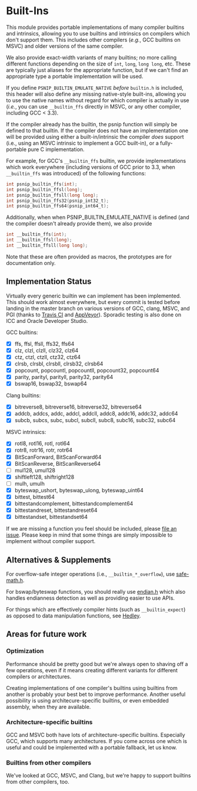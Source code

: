 # Built-Ins

This module provides portable implementations of many compiler
builtins and intrinsics, allowing you to use builtins and intrinsics
on compilers which don't support them.  This includes other compilers
(*e.g.*, GCC builtins on MSVC) and older versions of the same
compiler.

We also provide exact-width variants of many builtins; no more calling
different functions depending on the size of `int`, `long`, `long
long`, etc.  These are typically just aliases for the appropriate
function, but if we can't find an appropriate type a portable
implementation will be used.

If you define `PSNIP_BUILTIN_EMULATE_NATIVE` *before* `builtin.h` is
included, this header will also define any missing native-style
built-ins, allowing you to use the native names without regard for
which compiler is actually in use (*i.e.*, you can use `__builtin_ffs`
directly in MSVC, or any other compiler, including GCC < 3.3).

If the compiler already has the builtin, the psnip function will
simply be defined to that builtin.  If the compiler does not have an
implementation one will be provided using either a built-in/intrinsic
the compiler *does* support (i.e., using an MSVC intrinsic to
implement a GCC built-in), or a fully-portable pure C implementation.

For example, for GCC's `__builtin_ffs` builtin, we provide
implementations which work everywhere (including versions of GCC prior
to 3.3, when `__builtin_ffs` was introduced) of the following
functions:

```c
int psnip_builtin_ffs(int);
int psnip_builtin_ffsl(long);
int psnip_builtin_ffsll(long long);
int psnip_builtin_ffs32(psnip_int32_t);
int psnip_builtin_ffs64(psnip_int64_t);
```

Additionally, when when PSNIP_BUILTIN_EMULATE_NATIVE is defined (and
the compiler doesn't already provide them), we also provide

```c
int __builtin_ffs(int);
int __builtin_ffsl(long);
int __builtin_ffsll(long long);
```

Note that these are often provided as macros, the prototypes are for
documentation only.

## Implementation Status

Virtually every generic builtin we can implement has been implemented.
This should work almost everywhere, but every commit is tested before
landing in the master branch on various versions of GCC, clang, MSVC,
and PGI (thanks to [Travis
CI](https://travis-ci.org/nemequ/portable-snippets) and
[AppVeyor](https://ci.appveyor.com/project/quixdb/portable-snippets)).
Sporadic testing is also done on ICC and Oracle Developer Studio.

GCC builtins:

 - [x] ffs, ffsl, ffsll, ffs32, ffs64
 - [x] clz, clzl, clzll, clz32, clz64
 - [x] ctz, ctzl, ctzll, ctz32, ctz64
 - [x] clrsb, clrsbl, clrsbll, clrsb32, clrsb64
 - [x] popcount, popcountl, popcountll, popcount32, popcount64
 - [x] parity, parityl, parityll, parity32, parity64
 - [x] bswap16, bswap32, bswap64

Clang builtins:

 - [x] bitreverse8, bitreverse16, bitreverse32, bitreverse64
 - [x] addcb, addcs, addc, addcl, addcll, addc8, addc16, addc32, addc64
 - [x] subcb, subcs, subc, subcl, subcll, subc8, subc16, subc32, subc64

MSVC intrinsics:

 - [x] rotl8, rotl16, rotl, rotl64
 - [x] rotr8, rotr16, rotr, rotr64
 - [x] BitScanForward, BitScanForward64
 - [x] BitScanReverse, BitScanReverse64
 - [ ] mul128, umul128
 - [x] shiftleft128, shiftright128
 - [ ] mulh, umulh
 - [x] byteswap_ushort, byteswap_ulong, byteswap_uint64
 - [x] bittest, bittest64
 - [x] bittestandcomplement, bittestandcomplement64
 - [x] bittestandreset, bittestandreset64
 - [x] bittestandset, bittestandset64

If we are missing a function you feel should be included, please [file
an issue](https://github.com/nemequ/portable-snippets/issues).  Please
keep in mind that some things are simply impossible to implement
without compiler support.

## Alternatives & Supplements

For overflow-safe integer operations (i.e., `__builtin_*_overflow`),
use [safe-math.h](../safe-math).

For bswap/byteswap functions, you should really use
[endian.h](../endian) which also handles endianness detection as well
as providing easier to use APIs.

For things which are effectively compiler hints (such as
`__builtin_expect`) as opposed to data manipulation functions, see
[Hedley](https://nemequ.github.io/hedley/).

## Areas for future work

### Optimization

Performance should be pretty good but we're always open to shaving off
a few operations, even if it means creating different variants for
different compilers or architectures.

Creating implementations of one compiler's builtins using builtins
from another is probably your best bet to improve performance.
Another useful possibility is using architecure-specific builtins, or
even embedded assembly, when they are available.

### Architecture-specific builtins

GCC and MSVC both have lots of architecture-specific builtins.
Especially GCC, which supports many architectures.  If you come across
one which is useful and could be implemented with a portable fallback,
let us know.

### Builtins from other compilers

We've looked at GCC, MSVC, and Clang, but we're happy to support
builtins from other compilers, too.

